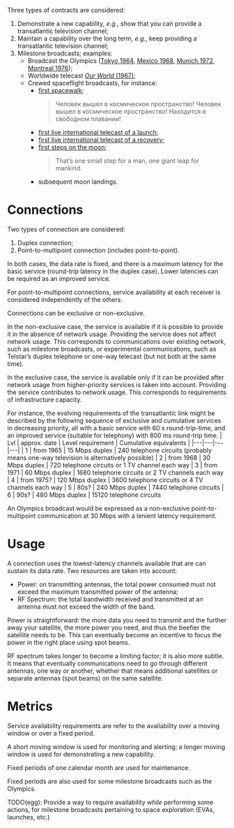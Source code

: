 Three types of contracts are considered:
1. Demonstrate a new capability, _e.g._, show that you can provide a transatlantic television channel;
2. Maintain a capability over the long term, _e.g._, keep providing a transatlantic television channel;
3. Milestone broadcasts; examples:
   - Broadcast the Olympics ([Tokyo 1964](https://www.nict.go.jp/publication/journal/11/058/Journal_Vol11_No058_pp363-376.pdf), [Mexico 1968](https://www.britishpathe.com/video/VLVAE4K8CWE482DWY4WXCVBW4B57D-USA-OLYMPIC-TV-CLIP), [Munich 1972](https://www.ebay.fr/itm/121367372570?hash=item1c420f231a:g:5q4AAOSws65Toxj5), [Montreal 1976](https://olympics.com/en/olympic-games/montreal-1976/torch-relay));
   - Worldwide telecast [*Our World* (1967)](https://www.youtube.com/watch?v=wbWMBiz2z7k);
   - Crewed spaceflight broadcasts, for instance:
     - [first spacewalk](https://ru.wikipedia.org/wiki/%D0%92%D0%BE%D1%81%D1%85%D0%BE%D0%B4-2);
       > Человек вышел в космическое пространство! Человек вышел в космическое пространство! Находится в свободном плавании!
     - [first live international telecast of a launch](https://en.wikipedia.org/wiki/Gemini_4#Launch);
     - [first live international telecast of a recovery](https://en.wikipedia.org/wiki/Gemini_6A#Objective);
     - [first steps on the moon](https://www.honeysucklecreek.net/images/Apollo_11/Apollo_11_EVA_TV_links_A4.pdf);
       > That’s one small step for a man, one giant leap for mankind.
     - subsequent moon landings.

# Connections

Two types of connection are considered:
1. Duplex connection;
2. Point-to-multipoint connection (includes point-to-point).

In both cases, the data rate is fixed, and there is a maximum latency for the basic service (round-trip latency in the duplex case).
Lower latencies can be required as an improved service.

For point-to-multipoint connections, service availability at each receiver is considered independently of the others.

Connections can be exclusive or non-exclusive.

In the non-exclusive case, the service is available if it is possible to provide it in the absence of network usage.
Providing the service does not affect network usage.
This corresponds to communications over existing network, such as milestone broadcasts,
or experimental communications, such as Telstar’s duplex telephone or one-way telecast (but not both at the same time).

In the exclusive case, the service is available only if it can be provided after network usage from higher-priority services is taken into account.
Providing the service contributes to network usage.
This corresponds to requirements of infrastructure capacity.

For instance, the evolving requirements of the transatlantic link might be
described by the following sequence of exclusive and cumulative services in decreasing priority, all with a basic service with 60 s round-trip-time, and an improved service (suitable for telephony) with 800 ms round-trip time.
| Lvl | approx. date | Level requirement | Cumulative equivalents |
|---|---|---|---|
| 1 | from 1965 | 15 Mbps duplex | 240 telephone circuits (probably means one-way television is alternatively possible)
| 2 | from 1968 | 30 Mbps duplex | 720 telephone circuits or 1 TV channel each way
| 3 | from 1971 | 60 Mbps duplex | 1680 telephone circuits or 2 TV channels each way
| 4 | from 1975? | 120 Mbps duplex | 3600 telephone circuits or 4 TV channels each way
| 5 | 80s? | 240 Mbps duplex | 7440 telephone circuits
| 6 | 90s? | 480 Mbps duplex | 15120 telephone circuits

An Olympics broadcast would be expressed as a non-exclusive point-to-multipoint communication at 30 Mbps with a lenient latency requirement.

# Usage

A connection uses the lowest-latency channels available that are can sustain its data rate.
Two resources are taken into account:
- Power: on transmitting antennas, the total power consumed must not exceed the maximum transmitted power of the antenna;
- RF Spectrum: the total bandwidth received and transmitted at an antenna must not exceed the width of the band.

Power is straightforward: the more data you need to transmit and the further away your satellite,
the more power you need, and thus the beefier the satellite needs to be.
This can eventually become an incentive to focus the power in the right place using spot beams.

RF spectrum takes longer to become a limiting factor; it is also more subtle. It means that eventually communications need to go through different antennas, one way or another, whether that means additional satellites or separate antennas (spot beams) on the same satellite.

# Metrics

Service availability requirements are refer to the availability over a moving window or over a fixed period.

A short moving window is used for monitoring and alerting; a longer moving window is used for demonstrating a new capability.

Fixed periods of one calendar month are used for maintenance.

Fixed periods are also used for some milestone broadcasts such as the Olympics.

TODO(egg): Provide a way to require availability *while* performing some actions, for milestone broadcasts pertaining to space exploration (EVAs, launches, etc.)